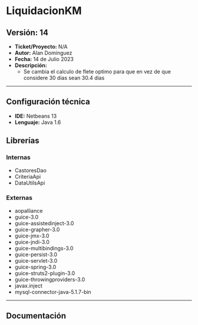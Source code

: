# LiquidacionKM

## Versión: 14
- __Ticket/Proyecto:__ N/A
- __Autor:__ Alan Dominguez
- __Fecha:__  14 de Julio 2023
- __Descripción:__ 
    -  Se cambia el calculo de flete optimo para que en vez de que considere 30 dias sean 30.4 dias
--------

## Configuración técnica
- __IDE:__ Netbeans 13
- __Lenguaje:__ Java 1.6

## Librerías
### Internas
- CastoresDao
- CriteriaApi
- DataUtilsApi

### Externas
- aopalliance
- guice-3.0
- guice-assistedinject-3.0
- guice-grapher-3.0
- guice-jmx-3.0
- guice-jndi-3.0
- guice-multibindings-3.0
- guice-persist-3.0
- guice-servlet-3.0
- guice-spring-3.0
- guice-struts2-plugin-3.0
- guice-throwingproviders-3.0
- javax.inject
- mysql-connector-java-5.1.7-bin
-------------

## Documentación